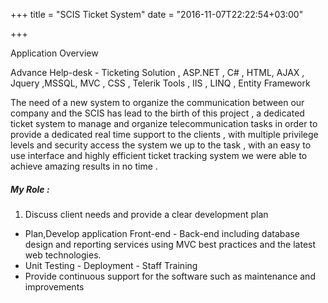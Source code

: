 +++
title = "SCIS Ticket System"
date = "2016-11-07T22:22:54+03:00"

+++

Application Overview

Advance Help-desk - Ticketing Solution , ASP.NET , C# , HTML, AJAX , Jquery ,MSSQL, MVC , CSS , Telerik Tools , IIS , LINQ , Entity Framework

The need of a new system to organize the communication between our company and the SCIS has lead to the birth of this project , a dedicated ticket system to manage and organize telecommunication tasks in order to provide a dedicated real time support to the clients , with multiple privilege levels and security access the system we up to the task , with an easy to use interface and highly efficient ticket tracking system we were able to achieve amazing results in no time .

##### My Role :
1. Discuss client needs and provide a clear development plan
* Plan,Develop application Front-end - Back-end including database design and reporting services using MVC best practices and the latest web technologies.
* Unit Testing - Deployment - Staff Training
* Provide continuous support for the software such as maintenance and improvements
